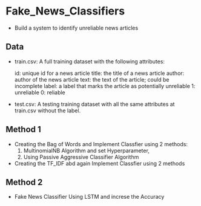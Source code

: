 # Fake_News_Classifiers
* Build a system to identify unreliable news articles
## Data
* train.csv: A full training dataset with the following attributes:

    id: unique id for a news article
    title: the title of a news article
    author: author of the news article
    text: the text of the article; could be incomplete
    label: a label that marks the article as potentially unreliable
    1: unreliable
    0: reliable
* test.csv: A testing training dataset with all the same attributes at train.csv without the label.
## Method 1
* Creating the Bag of Words and Implement Classfier using 2 methods:
   1. MultinomialNB Algorithm and set Hyperparameter,
   2. Using Passive Aggressive Classifier Algorithm
* Creating the TF_IDF abd again Implement Classfier using 2 methods
## Method 2
* Fake News Classifier Using LSTM and increse the Accuracy
